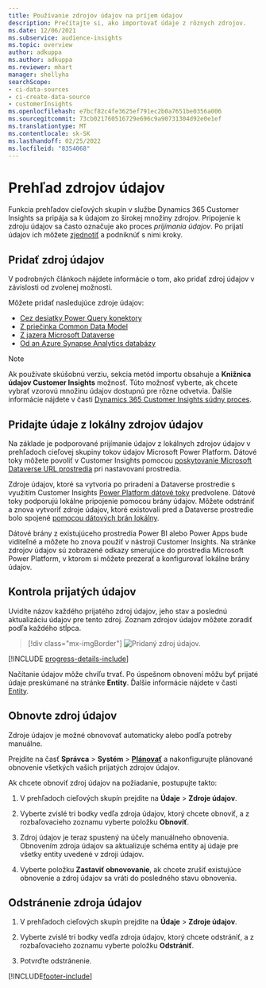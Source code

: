```yaml
---
title: Používanie zdrojov údajov na príjem údajov
description: Prečítajte si, ako importovať údaje z rôznych zdrojov.
ms.date: 12/06/2021
ms.subservice: audience-insights
ms.topic: overview
author: adkuppa
ms.author: adkuppa
ms.reviewer: mhart
manager: shellyha
searchScope:
- ci-data-sources
- ci-create-data-source
- customerInsights
ms.openlocfilehash: e7bcf82c4fe3625ef791ec2b0a7651be0356a006
ms.sourcegitcommit: 73cb021760516729e696c9a90731304d92e0e1ef
ms.translationtype: MT
ms.contentlocale: sk-SK
ms.lasthandoff: 02/25/2022
ms.locfileid: "8354068"
---
```

# <a name="data-sources-overview"></a>Prehľad zdrojov údajov



Funkcia prehľadov cieľových skupín v službe Dynamics 365 Customer Insights sa pripája sa k údajom zo širokej množiny zdrojov. Pripojenie k zdroju údajov sa často označuje ako proces *prijímania údajov*. Po prijatí údajov ich môžete [zjednotiť](data-unification.md) a podniknúť s nimi kroky.

## <a name="add-a-data-source"></a>Pridať zdroj údajov

V podrobných článkoch nájdete informácie o tom, ako pridať zdroj údajov v závislosti od zvolenej možnosti.

Môžete pridať nasledujúce zdroje údajov:

- [Cez desiatky Power Query konektory](connect-power-query.md)
- [Z priečinka Common Data Model](connect-common-data-model.md)
- [Z jazera Microsoft Dataverse](connect-dataverse-managed-lake.md)
- [Od an Azure Synapse Analytics databázy](connect-synapse.md)

> [!NOTE]
> Ak používate skúšobnú verziu, sekcia metód importu obsahuje a **Knižnica údajov Customer Insights** možnosť. Túto možnosť vyberte, ak chcete vybrať vzorovú množinu údajov dostupnú pre rôzne odvetvia. Ďalšie informácie nájdete v časti [Dynamics 365 Customer Insights súdny proces](../trial-signup.md).

## <a name="add-data-from-on-premises-data-sources"></a>Pridajte údaje z lokálny zdrojov údajov

Na základe je podporované prijímanie údajov z lokálnych zdrojov údajov v prehľadoch cieľovej skupiny tokov údajov Microsoft Power Platform. Dátové toky môžete povoliť v Customer Insights pomocou [poskytovanie Microsoft Dataverse URL prostredia](create-environment.md) pri nastavovaní prostredia.

Zdroje údajov, ktoré sa vytvoria po priradení a Dataverse prostredie s využitím Customer Insights [Power Platform dátové toky](/power-query/dataflows/overview-dataflows-across-power-platform-dynamics-365) predvolene. Dátové toky podporujú lokálne pripojenie pomocou brány údajov. Môžete odstrániť a znova vytvoriť zdroje údajov, ktoré existovali pred a Dataverse prostredie bolo spojené [pomocou dátových brán lokálny](/data-integration/gateway/service-gateway-app).

Dátové brány z existujúceho prostredia Power BI alebo Power Apps bude viditeľné a môžete ho znova použiť v nástroji Customer Insights. Na stránke zdrojov údajov sú zobrazené odkazy smerujúce do prostredia Microsoft Power Platform, v ktorom si môžete prezerať a konfigurovať lokálne brány údajov.

## <a name="review-ingested-data"></a>Kontrola prijatých údajov

Uvidíte názov každého prijatého zdroj údajov, jeho stav a poslednú aktualizáciu údajov pre tento zdroj. Zoznam zdrojov údajov môžete zoradiť podľa každého stĺpca.

> [!div class="mx-imgBorder"]
> ![Pridaný zdroj údajov.](media/configure-data-datasource-added.png "Pridaný zdroj údajov")

[!INCLUDE [progress-details-include](../includes/progress-details-pane.md)]

Načítanie údajov môže chvíľu trvať. Po úspešnom obnovení môžu byť prijaté údaje preskúmané na stránke **Entity**. Ďalšie informácie nájdete v časti [Entity](entities.md).

## <a name="refresh-a-data-source"></a>Obnovte zdroj údajov

Zdroje údajov je možné obnovovať automaticky alebo podľa potreby manuálne. 

Prejdite na časť **Správca** > **Systém** > [**Plánovať**](system.md#schedule-tab) a nakonfigurujte plánované obnovenie všetkých vašich prijatých zdrojov údajov.

Ak chcete obnoviť zdroj údajov na požiadanie, postupujte takto:

1. V prehľadoch cieľových skupín prejdite na **Údaje** > **Zdroje údajov**.

2. Vyberte zvislé tri bodky vedľa zdroja údajov, ktorý chcete obnoviť, a z rozbaľovacieho zoznamu vyberte položku **Obnoviť**.

3. Zdroj údajov je teraz spustený na účely manuálneho obnovenia. Obnovením zdroja údajov sa aktualizuje schéma entity aj údaje pre všetky entity uvedené v zdroji údajov.

4. Vyberte položku **Zastaviť obnovovanie**, ak chcete zrušiť existujúce obnovenie a zdroj údajov sa vráti do posledného stavu obnovenia.

## <a name="delete-a-data-source"></a>Odstránenie zdroja údajov

1. V prehľadoch cieľových skupín prejdite na **Údaje** > **Zdroje údajov**.

2. Vyberte zvislé tri bodky vedľa zdroja údajov, ktorý chcete odstrániť, a z rozbaľovacieho zoznamu vyberte položku **Odstrániť**.

3. Potvrďte odstránenie.


[!INCLUDE[footer-include](../includes/footer-banner.md)]
